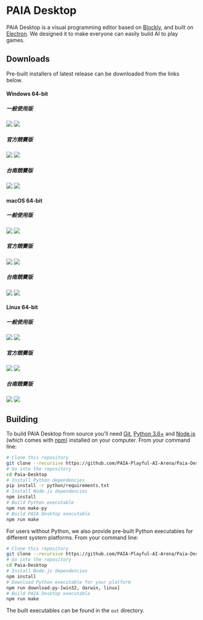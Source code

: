 # PAIA Desktop

PAIA Desktop is a visual programming editor based on [Blockly](https://github.com/google/blockly), and built on [Electron](https://github.com/electron/electron). We designed it to make everyone can easily build AI to play games.

## Downloads

Pre-built installers of latest release can be downloaded from the links below.

#### Windows 64-bit
##### 一般使用版
[![](https://img.shields.io/badge/EXE%20Installer-v2.2.0-red)](https://github.com/PAIA-Playful-AI-Arena/Paia-Desktop/releases/download/v2.2.0/PAIA-Desktop-2.2.0.Setup.exe) [![](https://img.shields.io/badge/ZIP%20Portable-v2.2.0-red)](https://github.com/PAIA-Playful-AI-Arena/Paia-Desktop/releases/download/v2.2.0/PAIA-Desktop-win32-x64-2.2.0.zip)
##### 官方競賽版
[![](https://img.shields.io/badge/EXE%20Installer-v2.2.0--competition-blue)](https://github.com/PAIA-Playful-AI-Arena/Paia-Desktop/releases/download/v2.2.0/PAIA-Desktop-2.2.0-competition.Setup.exe) [![](https://img.shields.io/badge/ZIP%20Portable-v2.2.0--competition-blue)](https://github.com/PAIA-Playful-AI-Arena/Paia-Desktop/releases/download/v2.2.0/PAIA-Desktop-win32-x64-2.2.0-competition.zip)
##### 台南競賽版
[![](https://img.shields.io/badge/EXE%20Installer-v2.2.0--competition--tn-green)](https://github.com/PAIA-Playful-AI-Arena/Paia-Desktop/releases/download/v2.2.0/PAIA-Desktop-2.2.0-competition-tn.Setup.exe) [![](https://img.shields.io/badge/ZIP%20Portable-v2.2.0--competition--tn-green)](https://github.com/PAIA-Playful-AI-Arena/Paia-Desktop/releases/download/v2.2.0/PAIA-Desktop-win32-x64-2.2.0-competition-tn.zip)
#### macOS 64-bit
##### 一般使用版
[![](https://img.shields.io/badge/DMG%20Installer-v2.2.0-red)](https://github.com/PAIA-Playful-AI-Arena/Paia-Desktop/releases/download/v2.2.0/PAIA-Desktop-2.2.0.dmg) [![](https://img.shields.io/badge/ZIP%20Portable-v2.2.0-red)](https://github.com/PAIA-Playful-AI-Arena/Paia-Desktop/releases/download/v2.2.0/PAIA-Desktop-darwin-x64-2.2.0.zip)
##### 官方競賽版
[![](https://img.shields.io/badge/DMG%20Installer-v2.2.0--competition-blue)](https://github.com/PAIA-Playful-AI-Arena/Paia-Desktop/releases/download/v2.2.0/PAIA-Desktop-2.2.0-competition.dmg) [![](https://img.shields.io/badge/ZIP%20Portable-v2.2.0--competition-blue)](https://github.com/PAIA-Playful-AI-Arena/Paia-Desktop/releases/download/v2.2.0/PAIA-Desktop-darwin-x64-2.2.0-competition.zip)
##### 台南競賽版
[![](https://img.shields.io/badge/DMG%20Installer-v2.2.0--competition--tn-green)](https://github.com/PAIA-Playful-AI-Arena/Paia-Desktop/releases/download/v2.2.0/PAIA-Desktop-2.2.0-competition-tn.dmg) [![](https://img.shields.io/badge/ZIP%20Portable-v2.2.0--competition--tn-green)](https://github.com/PAIA-Playful-AI-Arena/Paia-Desktop/releases/download/v2.2.0/PAIA-Desktop-darwin-x64-2.2.0-competition-tn.zip)

#### Linux 64-bit
##### 一般使用版
[![](https://img.shields.io/badge/DEB%20Installer-v2.2.0-red)](https://github.com/PAIA-Playful-AI-Arena/Paia-Desktop/releases/download/v2.2.0/PAIA-Desktop-2.2.0.deb) [![](https://img.shields.io/badge/RPM%20Installer-v2.2.0-red)](https://github.com/PAIA-Playful-AI-Arena/Paia-Desktop/releases/download/v2.2.0/PAIA-Desktop-2.2.0.rpm) 
##### 官方競賽版
[![](https://img.shields.io/badge/DEB%20Installer-v2.2.0--competition-blue)](https://github.com/PAIA-Playful-AI-Arena/Paia-Desktop/releases/download/v2.2.0/PAIA-Desktop-2.2.0-competition.deb) [![](https://img.shields.io/badge/RPM%20Installer-v2.2.0--competition-blue)](https://github.com/PAIA-Playful-AI-Arena/Paia-Desktop/releases/download/v2.2.0/PAIA-Desktop-2.2.0-competition.rpm) 
##### 台南競賽版
[![](https://img.shields.io/badge/DEB%20Installer-v2.2.0--competition--tn-green)](https://github.com/PAIA-Playful-AI-Arena/Paia-Desktop/releases/download/v2.2.0/PAIA-Desktop-2.2.0-competition-tn.deb) [![](https://img.shields.io/badge/RPM%20Installer-v2.2.0--competition--tn-green)](https://github.com/PAIA-Playful-AI-Arena/Paia-Desktop/releases/download/v2.2.0/PAIA-Desktop-2.2.0-competition-tn.rpm) 


## Building

To build PAIA Desktop from source you'll need [Git](https://git-scm.com), [Python 3.6+](https://www.python.org/) and [Node.js](https://nodejs.org/en/download/) (which comes with [npm](http://npmjs.com)) installed on your computer. From your command line:

```bash
# Clone this repository
git clone --recursive https://github.com/PAIA-Playful-AI-Arena/Paia-Desktop.git
# Go into the repository
cd Paia-Desktop
# Install Python dependencies
pip install -r python/requirements.txt
# Install Node.js dependencies
npm install
# Build Python executable
npm run make-py
# Build PAIA Desktop executable
npm run make
```

For users without Python, we also provide pre-built Python executables for different system platforms. From your command line:
```bash
# Clone this repository
git clone --recursive https://github.com/PAIA-Playful-AI-Arena/Paia-Desktop.git
# Go into the repository
cd Paia-Desktop
# Install Node.js dependencies
npm install
# Download Python executable for your platform
npm run download-py-[win32, darwin, linux]
# Build PAIA Desktop executable
npm run make
```


The built executables can be found in the `out` directory.
